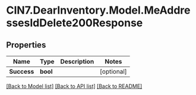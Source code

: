 # CIN7.DearInventory.Model.MeAddressesIdDelete200Response

## Properties

| Name        | Type     | Description | Notes      |
| ----------- | -------- | ----------- | ---------- |
| **Success** | **bool** |             | [optional] |

[[Back to Model list]](../README.md#documentation-for-models) [[Back to API list]](../README.md#documentation-for-api-endpoints) [[Back to README]](../README.md)
